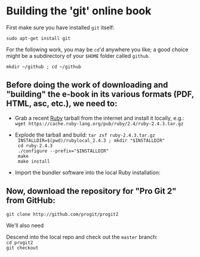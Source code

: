 # Building the 'git' online book


First make sure you have installed `git` itself:  
```
sudo apt-get install git
```
For the following work, you may be `cd`'d anywhere you like; a good choice might be a subdirectory of your `$HOME` folder called `github`.  

```
mkdir ~/github ; cd ~/github
```

## Before doing the work of downloading and "building" the e-book in its various formats (PDF, HTML, asc, etc.), we need to:
-  Grab a recent [Ruby](https://www.ruby-lang.org/en/) tarball from the internet and install it locally, e.g.:  
`wget https://cache.ruby-lang.org/pub/ruby/2.4/ruby-2.4.3.tar.gz
`
- Explode the tarball and build:
` tar zxf ruby-2.4.3.tar.gz `  
` INSTALLDIR=$(pwd)/rubylocal_2.4.3 ; mkdir "$INSTALLDIR"`  
` cd ruby-2.4.3`  
` ./configure --prefix="$INSTALLDIR"`  
` make`  
` make install`  

- Import the bundler software into the local Ruby installation:

## Now, download the repository for "Pro Git 2" from GitHub:  
```
git clone http://github.com/progit/progit2
```


We'll also need

Descend into the local repo and check out the `master` branch:  
`cd progit2`  
`git checkout`  
